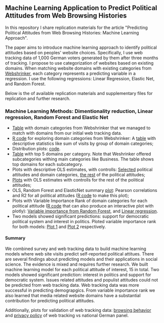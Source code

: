 ## Machine Learning Application to Predict Political Attitudes from Web Browsing Histories

In this repository I share replication materials for the article "Predicting Political Attitudes from Web Browsing Histories: Machine Learning Approach".

The paper aims to introduce machine learning approach to identify political attitudes based on peoples' website choices. Specifically, I use web tracking data of 1,000 German voters generated by them after three months of tracking. I propose to use categorization of websites based on existing domains. When matching website domains with existing categories from [Webshrinker](https://webshrinker.com/), each category represents a predicting variable in a regression. I use the following regressions: Linear Regression, Elastic Net, and Random Forest.

Below is the of available replication materials and supplementary files for replication and further research.

### Machine Learning Methods: Dimentionality reduction, Linear regression, Random Forest and Elastic Net

- [Table](https://github.com/norakirkizh/ml_politics/blob/master/domain_categories-v2.csv) with domain categories from Webshrinker that we managed to match with domains from our initial web tracking data.
- [R code](https://github.com/norakirkizh/ml_politics/blob/master/category_stat.R) for exploring domain categories from Webshrinker: A [table](https://github.com/norakirkizh/ml_politics/blob/master/Sum_of_visits.csv) with descriptive statistics like sum of visits by group of domain categories;
- Distribution plots: [code](https://github.com/norakirkizh/ml_politics/blob/master/distribution_plot.r).
- [Table](https://github.com/norakirkizh/ml_politics/blob/master/top5_domains_per_category.csv) with top 5 domains per category. Note that Weshrinker offered subcategories withing main categories like Business. The table shows top domains for each subcategory.
- Plots with descriptive OLS estimates, with controlls: [Selected](https://github.com/norakirkizh/ml_politics/blob/master/combined.pdf) political attitudes and domain categories, [the rest](https://github.com/norakirkizh/ml_politics/blob/master/combined_appendix.pdf) of the political attitudes;
- [Plots](https://github.com/norakirkizh/ml_politics/blob/master/combined_appendix.pdf) with OLS estimates with controlls for the rest of the political attitudes;
- OLS, Random Forest and ElasticNet summary [plot](https://github.com/norakirkizh/ml_politics/blob/master/R2_corr.pdf): Pearson correlations and R2 for all political attitudes ([R code](https://github.com/norakirkizh/ml_politics/blob/master/R2_plot.r) to make this plot);
- Plots with Variable Importance Rank of domain categories for each political attitude ([R code](https://github.com/norakirkizh/ml_politics/blob/master/rf_varImp.r) that can also produce an interactive plot with plotly): [Variable importance from Random Forest](https://github.com/norakirkizh/ml_politics/blob/master/rf_varImp.pdf), and [Linear regression](https://github.com/norakirkizh/ml_politics/blob/master/varImp_alpha.pdf).
- Two models showed significant predictions: support for democratic political system and interest in politics. Ploted variable importance rank for both models: [Plot 1](https://github.com/norakirkizh/ml_politics/blob/master/plot_varImp_dem.pdf) and [Plot 2](https://github.com/norakirkizh/ml_politics/blob/master/plot_varImp_polint.pdf) respectively.

#### Summary

We combined survey and web tracking data to build machine learning models where web site visits predict self-reported political attitues. There are several findings about predicting models and their applications in social science. The evidence is mixed and requires further research. We built machine learning model for each political attitude of interest, 15 in total. Two models showed significant prediction: interest in politics and support for democratic system. Issues related attitudes and populist attitudes could not be predicted from web tracking data. Web tracking data was more successful in predicting demograpgics. From variable importance rank we also learned that media related website domains have a substantial contribution for predicting political attitudes.

Additionally, plots for validation of web tracking data: [browsing behavior](https://github.com/norakirkizh/ml_politics/blob/master/ivw_germany.pdf) and [privacy policy](https://github.com/norakirkizh/ml_politics/blob/master/plot_privacy_noad.pdf) of web tracking vs national German panel.
